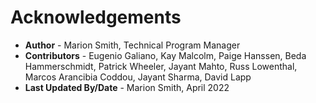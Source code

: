 # Acknowledgements

* **Author** - Marion Smith, Technical Program Manager
* **Contributors** -  Eugenio Galiano, Kay Malcolm, Paige Hanssen, Beda Hammerschmidt, Patrick Wheeler, Jayant  Mahto, Russ Lowenthal, Marcos Arancibia Coddou, Jayant Sharma, David Lapp
* **Last Updated By/Date** - Marion Smith, April 2022


